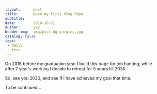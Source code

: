 ```yaml
---
layout:      post
title:       Open my first blog Repo
subtitle:    
date:        2018-10-01
author:      yxy
header-img:  img/post-bg-guoqing.jpg
catalog: false
tags:
 - daily
 - test
---
```


On 2018 before my graduation year I build this page for job hunting, while after 7 year's working I decide to retreat for 5 years till 2030.

So, see you 2030, and see if I have achieved my goal that time.

To be continued...
